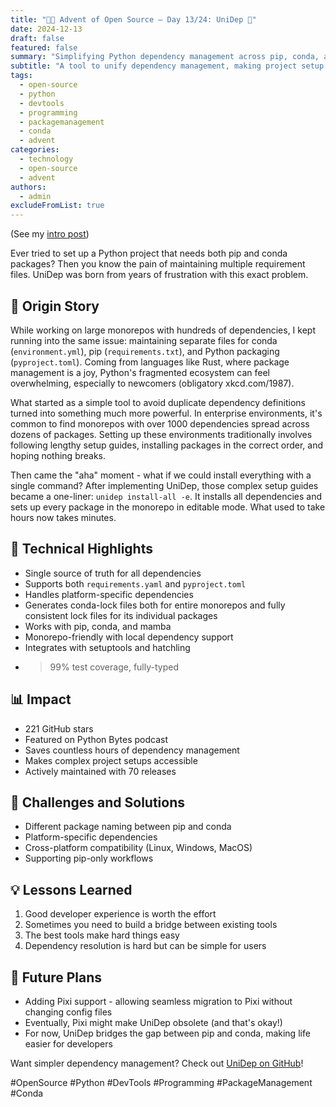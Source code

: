 ```yaml
---
title: "🎄🎁 Advent of Open Source – Day 13/24: UniDep 🧬"
date: 2024-12-13
draft: false
featured: false
summary: "Simplifying Python dependency management across pip, conda, and complex projects."
subtitle: "A tool to unify dependency management, making project setup a breeze."
tags:
  - open-source
  - python
  - devtools
  - programming
  - packagemanagement
  - conda
  - advent
categories:
  - technology
  - open-source
  - advent
authors:
  - admin
excludeFromList: true
---
```


(See my [intro post](https://www.linkedin.com/posts/basnijholt_advent-of-open-source-celebrating-activity-7269075513002909697-M89J))

Ever tried to set up a Python project that needs both pip and conda packages? Then you know the pain of maintaining multiple requirement files. UniDep was born from years of frustration with this exact problem.

## 📖 Origin Story

While working on large monorepos with hundreds of dependencies, I kept running into the same issue: maintaining separate files for conda (`environment.yml`), pip (`requirements.txt`), and Python packaging (`pyproject.toml`). Coming from languages like Rust, where package management is a joy, Python's fragmented ecosystem can feel overwhelming, especially to newcomers (obligatory xkcd.com/1987).

What started as a simple tool to avoid duplicate dependency definitions turned into something much more powerful. In enterprise environments, it's common to find monorepos with over 1000 dependencies spread across dozens of packages. Setting up these environments traditionally involves following lengthy setup guides, installing packages in the correct order, and hoping nothing breaks.

Then came the "aha" moment - what if we could install everything with a single command? After implementing UniDep, those complex setup guides became a one-liner: `unidep install-all -e`. It installs all dependencies and sets up every package in the monorepo in editable mode. What used to take hours now takes minutes.

## 🔧 Technical Highlights

- Single source of truth for all dependencies
- Supports both `requirements.yaml` and `pyproject.toml`
- Handles platform-specific dependencies
- Generates conda-lock files both for entire monorepos and fully consistent lock files for its individual packages
- Works with pip, conda, and mamba
- Monorepo-friendly with local dependency support
- Integrates with setuptools and hatchling
- > 99% test coverage, fully-typed

## 📊 Impact

- 221 GitHub stars
- Featured on Python Bytes podcast
- Saves countless hours of dependency management
- Makes complex project setups accessible
- Actively maintained with 70 releases

## 🎯 Challenges and Solutions

- Different package naming between pip and conda
- Platform-specific dependencies
- Cross-platform compatibility (Linux, Windows, MacOS)
- Supporting pip-only workflows

## 💡 Lessons Learned

1. Good developer experience is worth the effort
2. Sometimes you need to build a bridge between existing tools
3. The best tools make hard things easy
4. Dependency resolution is hard but can be simple for users

## 🔮 Future Plans

- Adding Pixi support - allowing seamless migration to Pixi without changing config files
- Eventually, Pixi might make UniDep obsolete (and that's okay!)
- For now, UniDep bridges the gap between pip and conda, making life easier for developers

Want simpler dependency management? Check out [UniDep on GitHub](https://github.com/basnijholt/unidep)!

#OpenSource #Python #DevTools #Programming #PackageManagement #Conda
